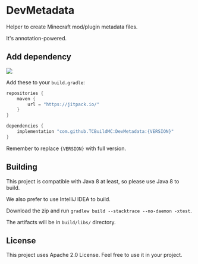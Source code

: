 # DevMetadata

Helper to create Minecraft mod/plugin metadata files.

It's annotation-powered.

## Add dependency
[![](https://jitpack.io/v/TCBuildMC/DevMetadata.svg)](https://jitpack.io/#TCBuildMC/DevMetadata)

Add these to your `build.gradle`:
```gradle
repositories {
    maven {
        url = "https://jitpack.io/"
    }
}

dependencies {
    implementation "com.github.TCBuildMC:DevMetadata:{VERSION}"
}
```

Remember to replace `{VERSION}` with full version.

## Building
This project is compatible with Java 8 at least, so please use Java 8 to build.

We also prefer to use IntelliJ IDEA to build.

Download the zip and run `gradlew build --stacktrace --no-daemon -xtest`.

The artifacts will be in `build/libs/` directory.

## License
This project uses Apache 2.0 License. Feel free to use it in your project.

